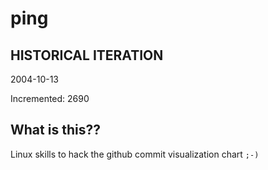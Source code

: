 # ping

## HISTORICAL ITERATION
2004-10-13

Incremented: 2690

## What is this?? 
Linux skills to hack the github commit visualization chart `;-)`
